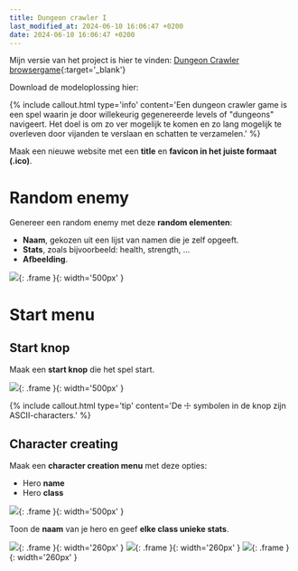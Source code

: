 ```yaml
---
title: Dungeon crawler I
last_modified_at: 2024-06-10 16:06:47 +0200
date: 2024-06-10 16:06:47 +0200
---
```


Mijn versie van het project is hier te vinden: [Dungeon Crawler browsergame](oefeningen/Dungeon-crawler/docs/index.html){:target='_blank'}


Download de modeloplossing hier:

{% include callout.html type='info' content='Een dungeon crawler game is een spel waarin je door willekeurig gegenereerde levels of "dungeons" navigeert. Het doel is om zo ver mogelijk te komen en zo lang mogelijk te overleven door vijanden te verslaan en schatten te verzamelen.' %}

Maak een nieuwe website met een **title** en **favicon in het juiste formaat (.ico)**.

# Random enemy 

Genereer een random enemy met deze **random elementen**:
- **Naam**, gekozen uit een lijst van namen die je zelf opgeeft.
- **Stats**, zoals bijvoorbeeld: health, strength, ...
- **Afbeelding**.

![](images/randomenemy.gif){: .frame }{: width='500px' }

# Start menu

## Start knop

Maak een **start knop** die het spel start.

![](images/enterdungeon.gif){: .frame }{: width='500px' }

{% include callout.html type='tip' content='De ☩ symbolen in de knop zijn ASCII-characters.' %}

## Character creating

Maak een **character creation menu** met deze opties:
- Hero **name**
- Hero **class**

![](images/herocreation.png){: .frame }{: width='500px' }

Toon de **naam** van je hero en geef **elke class unieke stats**.

![](images/class1.png){: .frame }{: width='260px' }
![](images/class2.png){: .frame }{: width='260px' }
![](images/class3.png){: .frame }{: width='260px' }
